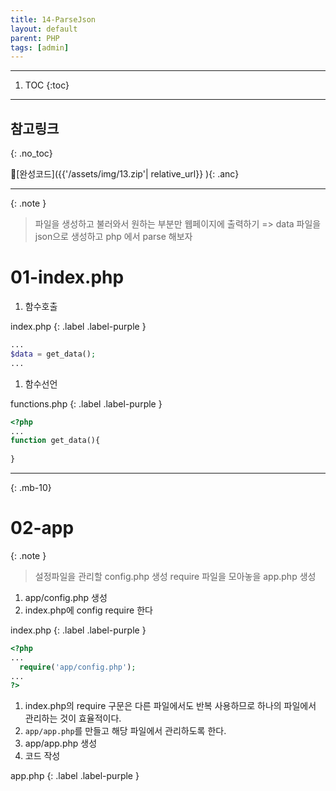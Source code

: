 ```yaml
---
title: 14-ParseJson
layout: default
parent: PHP
tags: [admin]
---
```


---

1. TOC
{:toc}

---

## 참고링크
{: .no_toc}

🔗[완성코드]({{'/assets/img/13.zip'| relative_url}} ){: .anc}

---

{: .note }
> 파일을 생성하고 불러와서 원하는 부분만 웹페이지에 출력하기
> => data 파일을 json으로 생성하고 php 에서 parse 해보자


# 01-index.php

1. 함수호출

index.php
{: .label .label-purple }

```php
...
$data = get_data();
...
```

1. 함수선언

functions.php
{: .label .label-purple }

```php
<?php
...
function get_data(){
  
}

```

---
{: .mb-10}
 
# 02-app

{: .note }
> 설정파일을 관리할 config.php 생성
> require 파일을 모아놓을 app.php 생성

1. app/config.php 생성
2. index.php에 config require 한다


index.php
{: .label .label-purple }

```php
<?php
...
  require('app/config.php');
...
?>
```
1. index.php의 require 구문은 다른 파일에서도 반복 사용하므로 하나의 파일에서 관리하는 것이 효율적이다.
2. `app/app.php`를 만들고 해당 파일에서 관리하도록  한다.
3. app/app.php  생성
4. 코드 작성


app.php
{: .label .label-purple }

```php

```